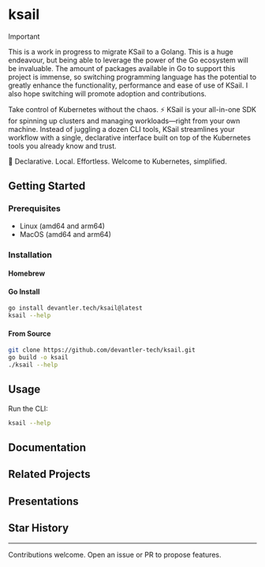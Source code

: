 # ksail

> [!IMPORTANT]
> This is a work in progress to migrate KSail to a Golang. This is a huge endeavour, but being able to leverage the power of the Go ecosystem will be invaluable. The amount of packages available in Go to support this project is immense, so switching programming language has the potential to greatly enhance the functionality, performance and ease of use of KSail. I also hope switching will promote adoption and contributions.

Take control of Kubernetes without the chaos. ⚡ KSail is your all-in-one SDK for spinning up clusters and managing workloads—right from your own machine. Instead of juggling a dozen CLI tools, KSail streamlines your workflow with a single, declarative interface built on top of the Kubernetes tools you already know and trust.

🌟 Declarative. Local. Effortless. Welcome to Kubernetes, simplified.

## Getting Started

### Prerequisites

- Linux (amd64 and arm64)
- MacOS (amd64 and arm64)

### Installation

#### Homebrew

#### Go Install

```bash
go install devantler.tech/ksail@latest
ksail --help
```

#### From Source

```bash
git clone https://github.com/devantler-tech/ksail.git
go build -o ksail
./ksail --help
```

## Usage

Run the CLI:

```bash
ksail --help
```

## Documentation

## Related Projects

## Presentations

## Star History

---

Contributions welcome. Open an issue or PR to propose features.
